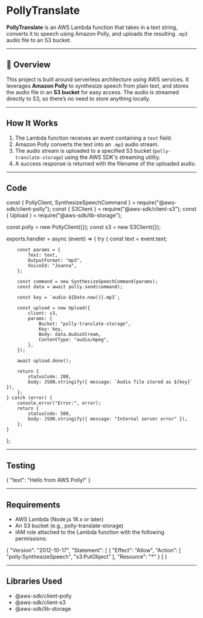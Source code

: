 # PollyTranslate

**PollyTranslate** is an AWS Lambda function that takes in a text string, converts it to speech using Amazon Polly, and uploads the resulting `.mp3` audio file to an S3 bucket.

---

## 📌 Overview

This project is built around serverless architecture using AWS services. It leverages **Amazon Polly** to synthesize speech from plain text, and stores the audio file in an **S3 bucket** for easy access. The audio is streamed directly to S3, so there’s no need to store anything locally.

---

## How It Works

1. The Lambda function receives an event containing a `text` field.
2. Amazon Polly converts the text into an `.mp3` audio stream.
3. The audio stream is uploaded to a specified S3 bucket (`polly-translate-storage`) using the AWS SDK's streaming utility.
4. A success response is returned with the filename of the uploaded audio.

---

## Code

const { PollyClient, SynthesizeSpeechCommand } = require("@aws-sdk/client-polly");
const { S3Client } = require("@aws-sdk/client-s3");
const { Upload } = require("@aws-sdk/lib-storage"); 

const polly = new PollyClient({});
const s3 = new S3Client({});

exports.handler = async (event) => {
    try {
        const text = event.text;

        const params = {
            Text: text,
            OutputFormat: "mp3",
            VoiceId: "Joanna",
        };

        const command = new SynthesizeSpeechCommand(params);
        const data = await polly.send(command);

        const key = `audio-${Date.now()}.mp3`;

        const upload = new Upload({
            client: s3,
            params: {
                Bucket: "polly-translate-storage", 
                Key: key,
                Body: data.AudioStream, 
                ContentType: "audio/mpeg",
            },
        });

        await upload.done();

        return {
            statusCode: 200,
            body: JSON.stringify({ message: `Audio file stored as ${key}` }),
        };
    } catch (error) {
        console.error("Error:", error);
        return {
            statusCode: 500,
            body: JSON.stringify({ message: "Internal server error" }),
        };
    }
};

---

## Testing

{
  "text": "Hello from AWS Polly!"
}

---

## Requirements
- AWS Lambda (Node.js 18.x or later)
- An S3 bucket (e.g., polly-translate-storage)
- IAM role attached to the Lambda function with the following permissions:

{
  "Version": "2012-10-17",
  "Statement": [
    {
      "Effect": "Allow",
      "Action": [
        "polly:SynthesizeSpeech",
        "s3:PutObject"
      ],
      "Resource": "*"
    }
  ]
}

---

## Libraries Used
- @aws-sdk/client-polly
- @aws-sdk/client-s3
- @aws-sdk/lib-storage

